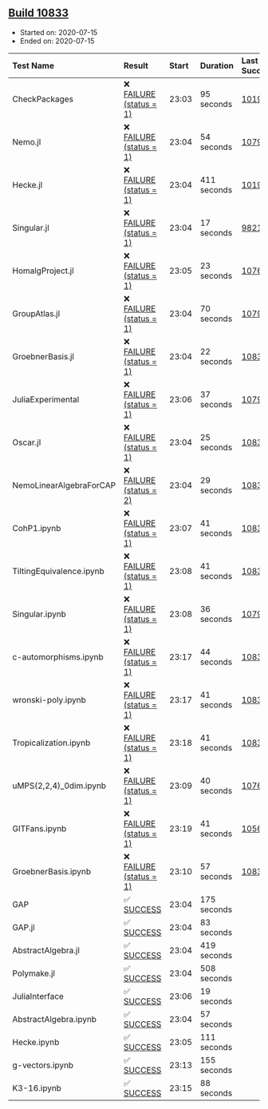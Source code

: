 ## [Build 10833](https://oscarci.mathematik.uni-kl.de/job/oscar/10833/)

* Started on: 2020-07-15
* Ended on: 2020-07-15

| Test Name    | Result | Start | Duration | Last Success | First Failure |
|:-------------|:-------|:------|:---------|:-------------|:--------------|
| CheckPackages | ❌ [FAILURE (status = 1)](https://oscarci.mathematik.uni-kl.de/job/oscar/10833/artifact/logs/build-10833/CheckPackages.log) | 23:03 | 95 seconds | [10197](https://oscarci.mathematik.uni-kl.de/job/oscar/10197/) | [10198](https://oscarci.mathematik.uni-kl.de/job/oscar/10198/) |
| Nemo.jl | ❌ [FAILURE (status = 1)](https://oscarci.mathematik.uni-kl.de/job/oscar/10833/artifact/logs/build-10833/Nemo.jl.log) | 23:04 | 54 seconds | [10790](https://oscarci.mathematik.uni-kl.de/job/oscar/10790/) | [10791](https://oscarci.mathematik.uni-kl.de/job/oscar/10791/) |
| Hecke.jl | ❌ [FAILURE (status = 1)](https://oscarci.mathematik.uni-kl.de/job/oscar/10833/artifact/logs/build-10833/Hecke.jl.log) | 23:04 | 411 seconds | [10197](https://oscarci.mathematik.uni-kl.de/job/oscar/10197/) | [10198](https://oscarci.mathematik.uni-kl.de/job/oscar/10198/) |
| Singular.jl | ❌ [FAILURE (status = 1)](https://oscarci.mathematik.uni-kl.de/job/oscar/10833/artifact/logs/build-10833/Singular.jl.log) | 23:04 | 17 seconds | [9821](https://oscarci.mathematik.uni-kl.de/job/oscar/9821/) | [9822](https://oscarci.mathematik.uni-kl.de/job/oscar/9822/) |
| HomalgProject.jl | ❌ [FAILURE (status = 1)](https://oscarci.mathematik.uni-kl.de/job/oscar/10833/artifact/logs/build-10833/HomalgProject.jl.log) | 23:05 | 23 seconds | [10765](https://oscarci.mathematik.uni-kl.de/job/oscar/10765/) | [10766](https://oscarci.mathematik.uni-kl.de/job/oscar/10766/) |
| GroupAtlas.jl | ❌ [FAILURE (status = 1)](https://oscarci.mathematik.uni-kl.de/job/oscar/10833/artifact/logs/build-10833/GroupAtlas.jl.log) | 23:04 | 70 seconds | [10790](https://oscarci.mathematik.uni-kl.de/job/oscar/10790/) | [10791](https://oscarci.mathematik.uni-kl.de/job/oscar/10791/) |
| GroebnerBasis.jl | ❌ [FAILURE (status = 1)](https://oscarci.mathematik.uni-kl.de/job/oscar/10833/artifact/logs/build-10833/GroebnerBasis.jl.log) | 23:04 | 22 seconds | [10832](https://oscarci.mathematik.uni-kl.de/job/oscar/10832/) | [10833](https://oscarci.mathematik.uni-kl.de/job/oscar/10833/) |
| JuliaExperimental | ❌ [FAILURE (status = 1)](https://oscarci.mathematik.uni-kl.de/job/oscar/10833/artifact/logs/build-10833/JuliaExperimental.log) | 23:06 | 37 seconds | [10790](https://oscarci.mathematik.uni-kl.de/job/oscar/10790/) | [10791](https://oscarci.mathematik.uni-kl.de/job/oscar/10791/) |
| Oscar.jl | ❌ [FAILURE (status = 1)](https://oscarci.mathematik.uni-kl.de/job/oscar/10833/artifact/logs/build-10833/Oscar.jl.log) | 23:04 | 25 seconds | [10832](https://oscarci.mathematik.uni-kl.de/job/oscar/10832/) | [10833](https://oscarci.mathematik.uni-kl.de/job/oscar/10833/) |
| NemoLinearAlgebraForCAP | ❌ [FAILURE (status = 2)](https://oscarci.mathematik.uni-kl.de/job/oscar/10833/artifact/logs/build-10833/NemoLinearAlgebraForCAP.log) | 23:04 | 29 seconds | [10832](https://oscarci.mathematik.uni-kl.de/job/oscar/10832/) | [10833](https://oscarci.mathematik.uni-kl.de/job/oscar/10833/) |
| CohP1.ipynb | ❌ [FAILURE (status = 1)](https://oscarci.mathematik.uni-kl.de/job/oscar/10833/artifact/logs/build-10833/CohP1.ipynb.log) | 23:07 | 41 seconds | [10832](https://oscarci.mathematik.uni-kl.de/job/oscar/10832/) | [10833](https://oscarci.mathematik.uni-kl.de/job/oscar/10833/) |
| TiltingEquivalence.ipynb | ❌ [FAILURE (status = 1)](https://oscarci.mathematik.uni-kl.de/job/oscar/10833/artifact/logs/build-10833/TiltingEquivalence.ipynb.log) | 23:08 | 41 seconds | [10832](https://oscarci.mathematik.uni-kl.de/job/oscar/10832/) | [10833](https://oscarci.mathematik.uni-kl.de/job/oscar/10833/) |
| Singular.ipynb | ❌ [FAILURE (status = 1)](https://oscarci.mathematik.uni-kl.de/job/oscar/10833/artifact/logs/build-10833/Singular.ipynb.log) | 23:08 | 36 seconds | [10790](https://oscarci.mathematik.uni-kl.de/job/oscar/10790/) | [10791](https://oscarci.mathematik.uni-kl.de/job/oscar/10791/) |
| c-automorphisms.ipynb | ❌ [FAILURE (status = 1)](https://oscarci.mathematik.uni-kl.de/job/oscar/10833/artifact/logs/build-10833/c-automorphisms.ipynb.log) | 23:17 | 44 seconds | [10832](https://oscarci.mathematik.uni-kl.de/job/oscar/10832/) | [10833](https://oscarci.mathematik.uni-kl.de/job/oscar/10833/) |
| wronski-poly.ipynb | ❌ [FAILURE (status = 1)](https://oscarci.mathematik.uni-kl.de/job/oscar/10833/artifact/logs/build-10833/wronski-poly.ipynb.log) | 23:17 | 41 seconds | [10832](https://oscarci.mathematik.uni-kl.de/job/oscar/10832/) | [10833](https://oscarci.mathematik.uni-kl.de/job/oscar/10833/) |
| Tropicalization.ipynb | ❌ [FAILURE (status = 1)](https://oscarci.mathematik.uni-kl.de/job/oscar/10833/artifact/logs/build-10833/Tropicalization.ipynb.log) | 23:18 | 41 seconds | [10832](https://oscarci.mathematik.uni-kl.de/job/oscar/10832/) | [10833](https://oscarci.mathematik.uni-kl.de/job/oscar/10833/) |
| uMPS(2,2,4)_0dim.ipynb | ❌ [FAILURE (status = 1)](https://oscarci.mathematik.uni-kl.de/job/oscar/10833/artifact/logs/build-10833/uMPS-2-2-4-_0dim.ipynb.log) | 23:09 | 40 seconds | [10765](https://oscarci.mathematik.uni-kl.de/job/oscar/10765/) | [10766](https://oscarci.mathematik.uni-kl.de/job/oscar/10766/) |
| GITFans.ipynb | ❌ [FAILURE (status = 1)](https://oscarci.mathematik.uni-kl.de/job/oscar/10833/artifact/logs/build-10833/GITFans.ipynb.log) | 23:19 | 41 seconds | [10566](https://oscarci.mathematik.uni-kl.de/job/oscar/10566/) | [10567](https://oscarci.mathematik.uni-kl.de/job/oscar/10567/) |
| GroebnerBasis.ipynb | ❌ [FAILURE (status = 1)](https://oscarci.mathematik.uni-kl.de/job/oscar/10833/artifact/logs/build-10833/GroebnerBasis.ipynb.log) | 23:10 | 57 seconds | [10832](https://oscarci.mathematik.uni-kl.de/job/oscar/10832/) | [10833](https://oscarci.mathematik.uni-kl.de/job/oscar/10833/) |
| GAP | ✅ [SUCCESS](https://oscarci.mathematik.uni-kl.de/job/oscar/10833/artifact/logs/build-10833/GAP.log) | 23:04 | 175 seconds |  |  |
| GAP.jl | ✅ [SUCCESS](https://oscarci.mathematik.uni-kl.de/job/oscar/10833/artifact/logs/build-10833/GAP.jl.log) | 23:04 | 83 seconds |  |  |
| AbstractAlgebra.jl | ✅ [SUCCESS](https://oscarci.mathematik.uni-kl.de/job/oscar/10833/artifact/logs/build-10833/AbstractAlgebra.jl.log) | 23:04 | 419 seconds |  |  |
| Polymake.jl | ✅ [SUCCESS](https://oscarci.mathematik.uni-kl.de/job/oscar/10833/artifact/logs/build-10833/Polymake.jl.log) | 23:04 | 508 seconds |  |  |
| JuliaInterface | ✅ [SUCCESS](https://oscarci.mathematik.uni-kl.de/job/oscar/10833/artifact/logs/build-10833/JuliaInterface.log) | 23:06 | 19 seconds |  |  |
| AbstractAlgebra.ipynb | ✅ [SUCCESS](https://oscarci.mathematik.uni-kl.de/job/oscar/10833/artifact/logs/build-10833/AbstractAlgebra.ipynb.log) | 23:04 | 57 seconds |  |  |
| Hecke.ipynb | ✅ [SUCCESS](https://oscarci.mathematik.uni-kl.de/job/oscar/10833/artifact/logs/build-10833/Hecke.ipynb.log) | 23:05 | 111 seconds |  |  |
| g-vectors.ipynb | ✅ [SUCCESS](https://oscarci.mathematik.uni-kl.de/job/oscar/10833/artifact/logs/build-10833/g-vectors.ipynb.log) | 23:13 | 155 seconds |  |  |
| K3-16.ipynb | ✅ [SUCCESS](https://oscarci.mathematik.uni-kl.de/job/oscar/10833/artifact/logs/build-10833/K3-16.ipynb.log) | 23:15 | 88 seconds |  |  |
